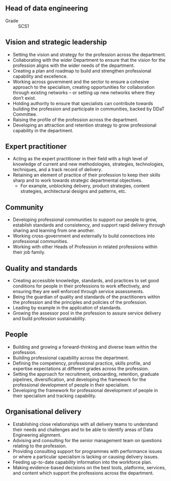 ## Head of data engineering

<dl class="govuk-summary-list">
  <div class="govuk-summary-list__row">
    <dt class="govuk-summary-list__key">
      Grade
    </dt>
    <dd class="govuk-summary-list__value">
      SCS1
    </dd>
  </div>
</dl>


## Vision and strategic leadership

- Setting the vision and strategy for the profession across the department.
- Collaborating with the wider Department to ensure that the vision for the profession aligns with the wider needs of the department.
- Creating a plan and roadmap to build and strengthen professional capability and excellence.
- Working across government and the sector to ensure a cohesive approach to the specialism, creating opportunities for collaboration through existing networks – or setting up new networks where they don’t exist.
- Holding authority to ensure that specialists can contribute towards building the profession and participate in communities, backed by DDaT Committee.
- Raising the profile of the profession across the department.
- Developing an attraction and retention strategy to grow professional capability in the department.

## Expert practitioner

- Acting as the expert practitioner in their field with a high level of knowledge of current and new methodologies, strategies, technologies, techniques, and a track record of delivery.
- Retaining an element of practice of their profession to keep their skills sharp and to work towards strategic departmental objectives.
  - For example, unblocking delivery, product strategies, content strategies, architectural designs and patterns, etc.

## Community

- Developing professional communities to support our people to grow, establish standards and consistency, and support rapid delivery through sharing and learning from one another.
- Working cross-government and externally to build connections into professional communities.
- Working with other Heads of Profession in related professions within their job family.

## Quality and standards

- Creating accessible knowledge, standards, and practices to set good conditions for people in their professions to work effectively, and ensuring they are well enforced through service assessments.
- Being the guardian of quality and standards of the practitioners within the profession and the principles and policies of the profession.
- Leading by example in the application of standards.
- Growing the assessor pool in the profession to assure service delivery and build profession sustainability.

## People

- Building and growing a forward-thinking and diverse team within the profession.
- Building professional capability across the department.
- Defining the competency, professional practice, skills profile, and expertise expectations at different grades across the profession.
- Setting the approach for recruitment, onboarding, retention, graduate pipelines, diversification, and developing the framework for the professional development of people in their specialism.
- Developing the framework for professional development of people in their specialism and tracking capability.

## Organisational delivery

- Establishing close relationships with all delivery teams to understand their needs and challenges and to be able to identify areas of Data Engineering alignment.
- Advising and consulting for the senior management team on questions relating to the profession.
- Providing consulting support for programmes with performance issues or where a particular specialism is lacking or causing delivery issues.
- Feeding up-to-date capability information into the workforce plan.
- Making evidence-based decisions on the best tools, platforms, services, and content which support the professions across the department.
